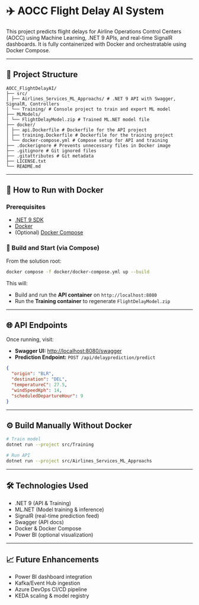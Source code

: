 # ✈️ AOCC Flight Delay AI System

This project predicts flight delays for Airline Operations Control Centers (AOCC) using Machine Learning, .NET 9 APIs, and real-time SignalR dashboards. It is fully containerized with Docker and orchestratable using Docker Compose.

---

## 🧱 Project Structure

```
AOCC_FlightDelayAI/
├── src/
│ ├── Airlines_Services_ML_Approachs/ # .NET 9 API with Swagger, SignalR, Controllers
│ └── Training/ # Console project to train and export ML model
├── MLModels/
│ └── FlightDelayModel.zip # Trained ML.NET model file
├── docker/
│ ├── api.Dockerfile # Dockerfile for the API project
│ ├── training.Dockerfile # Dockerfile for the training project
│ └── docker-compose.yml # Compose setup for API and training
├── .dockerignore # Prevents unnecessary files in Docker image
├── .gitignore # Git ignored files
├── .gitattributes # Git metadata
├── LICENSE.txt
└── README.md
```

---

## 🚀 How to Run with Docker

### Prerequisites
- [.NET 9 SDK](https://dotnet.microsoft.com/en-us/download)
- [Docker](https://www.docker.com/)
- (Optional) [Docker Compose](https://docs.docker.com/compose/)

### 🧪 Build and Start (via Compose)

From the solution root:

```bash
docker compose -f docker/docker-compose.yml up --build
```

This will:
- Build and run the **API container** on `http://localhost:8080`
- Run the **Training container** to regenerate `FlightDelayModel.zip`

---

## 🌐 API Endpoints

Once running, visit:

- **Swagger UI:** [http://localhost:8080/swagger](http://localhost:8080/swagger)
- **Prediction Endpoint:** `POST /api/delayprediction/predict`

```json
{
  "origin": "BLR",
  "destination": "DEL",
  "temperatureC": 27.5,
  "windSpeedKph": 14,
  "scheduledDepartureHour": 9
}
```

---

## ⚙️ Build Manually Without Docker

```bash
# Train model
dotnet run --project src/Training

# Run API
dotnet run --project src/Airlines_Services_ML_Approachs
```

---

## 🛠 Technologies Used

- .NET 9 (API & Training)
- ML.NET (Model training & inference)
- SignalR (real-time prediction feed)
- Swagger (API docs)
- Docker & Docker Compose
- Power BI (optional visualization)

---

## 📈 Future Enhancements

- Power BI dashboard integration
- Kafka/Event Hub ingestion
- Azure DevOps CI/CD pipeline
- KEDA scaling & model registry
